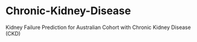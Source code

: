 # Chronic-Kidney-Disease
Kidney Failure Prediction for Australian Cohort with Chronic Kidney Disease (CKD)
